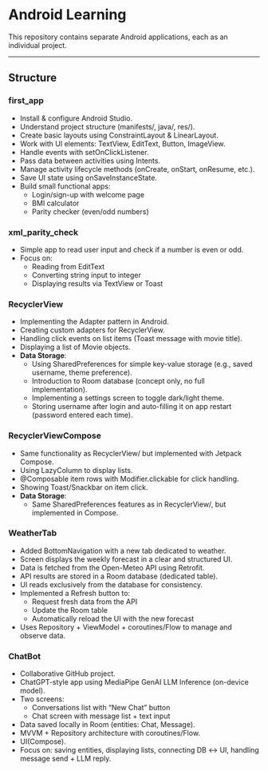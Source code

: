 # Android Learning

This repository contains separate Android applications, each as an individual project.  

---

## Structure

### first_app
- Install & configure Android Studio.
- Understand project structure (manifests/, java/, res/).
- Create basic layouts using ConstraintLayout & LinearLayout.
- Work with UI elements: TextView, EditText, Button, ImageView.
- Handle events with setOnClickListener.
- Pass data between activities using Intents.
- Manage activity lifecycle methods (onCreate, onStart, onResume, etc.).
- Save UI state using onSaveInstanceState.
- Build small functional apps:  
  - Login/sign-up with welcome page  
  - BMI calculator  
  - Parity checker (even/odd numbers)

### xml_parity_check
- Simple app to read user input and check if a number is even or odd.
- Focus on:
  - Reading from EditText
  - Converting string input to integer
  - Displaying results via TextView or Toast

### RecyclerView
- Implementing the Adapter pattern in Android.
- Creating custom adapters for RecyclerView.
- Handling click events on list items (Toast message with movie title).
- Displaying a list of Movie objects.
- **Data Storage**:
  - Using SharedPreferences for simple key-value storage (e.g., saved username, theme preference).
  - Introduction to Room database (concept only, no full implementation).
  - Implementing a settings screen to toggle dark/light theme.
  - Storing username after login and auto-filling it on app restart (password entered each time).

### RecyclerViewCompose
- Same functionality as RecyclerView/ but implemented with Jetpack Compose.
- Using LazyColumn to display lists.
- @Composable item rows with Modifier.clickable for click handling.
- Showing Toast/Snackbar on item click.
- **Data Storage**:
  - Same SharedPreferences features as in RecyclerView/, but implemented in Compose.
    
### WeatherTab
- Added BottomNavigation with a new tab dedicated to weather.
- Screen displays the weekly forecast in a clear and structured UI.
- Data is fetched from the Open-Meteo API using Retrofit.
- API results are stored in a Room database (dedicated table).
- UI reads exclusively from the database for consistency.
- Implemented a Refresh button to:
  - Request fresh data from the API
  - Update the Room table
  - Automatically reload the UI with the new forecast
- Uses Repository + ViewModel + coroutines/Flow to manage and observe data.

### ChatBot
- Collaborative GitHub project.
- ChatGPT-style app using MediaPipe GenAI LLM Inference (on-device model).
- Two screens:
  - Conversations list with “New Chat” button
  - Chat screen with message list + text input
- Data saved locally in Room (entities: Chat, Message).
- MVVM + Repository architecture with coroutines/Flow.
- UI(Compose).
- Focus on: saving entities, displaying lists, connecting DB ↔ UI, handling message send + LLM reply.
